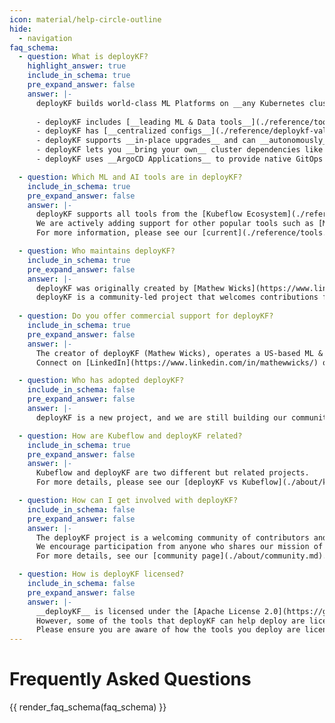 ```yaml
---
icon: material/help-circle-outline
hide:
  - navigation
faq_schema:
  - question: What is deployKF?
    highlight_answer: true
    include_in_schema: true
    pre_expand_answer: false
    answer: |-
      deployKF builds world-class ML Platforms on __any Kubernetes cluster__, within __any cloud or environment__, in minutes.
      
      - deployKF includes [__leading ML & Data tools__](./reference/tools.md#tool-index) from Kubeflow and more
      - deployKF has [__centralized configs__](./reference/deploykf-values.md) that manage all aspects of the platform
      - deployKF supports __in-place upgrades__ and can __autonomously__ roll out config changes
      - deployKF lets you __bring your own__ cluster dependencies like __istio__ and __cert-manager__, if desired
      - deployKF uses __ArgoCD Applications__ to provide native GitOps support

  - question: Which ML and AI tools are in deployKF?
    include_in_schema: true
    pre_expand_answer: false
    answer: |-
      deployKF supports all tools from the [Kubeflow Ecosystem](./reference/tools.md#kubeflow-ecosystem) including [Kubeflow Pipelines](./reference/tools.md#kubeflow-pipelines) and [Kubeflow Notebooks](./reference/tools.md#kubeflow-notebooks).
      We are actively adding support for other popular tools such as [MLflow](./reference/future-tools.md#mlflow-model-registry), [Airflow](./reference/future-tools.md#apache-airflow), and [Feast](./reference/future-tools.md#feast). 
      For more information, please see our [current](./reference/tools.md) and [future](./reference/future-tools.md) tools!

  - question: Who maintains deployKF?
    include_in_schema: true
    pre_expand_answer: false
    answer: |-
      deployKF was originally created by [Mathew Wicks](https://www.linkedin.com/in/mathewwicks/) (GitHub: [@thesuperzapper](https://github.com/thesuperzapper)), a Kubeflow lead and maintainer of the popular [Apache Airflow Helm Chart](https://github.com/airflow-helm/charts).
      deployKF is a community-led project that welcomes contributions from anyone who wants to help.
   
  - question: Do you offer commercial support for deployKF?
    include_in_schema: true
    pre_expand_answer: false
    answer: |-
      The creator of deployKF (Mathew Wicks), operates a US-based ML & Data company named [Aranui Solutions](https://www.aranui.solutions) which provides commercial support and advisory services.
      Connect on [LinkedIn](https://www.linkedin.com/in/mathewwicks/) or email [`sales@aranui.solutions`](mailto:sales@aranui.solutions?subject=%5BdeployKF%5D%20MY_SUBJECT) to learn more!

  - question: Who has adopted deployKF?
    include_in_schema: false
    pre_expand_answer: false
    answer: |-
      deployKF is a new project, and we are still building our community, consider [adding your organization](https://github.com/deployKF/deployKF/blob/main/ADOPTERS.md) to our list of adopters.

  - question: How are Kubeflow and deployKF related?
    include_in_schema: true
    pre_expand_answer: false
    answer: |-
      Kubeflow and deployKF are two different but related projects.
      For more details, please see our [deployKF vs Kubeflow](./about/kubeflow-vs-deploykf.md) comparison.

  - question: How can I get involved with deployKF?
    include_in_schema: false
    pre_expand_answer: false
    answer: |-
      The deployKF project is a welcoming community of contributors and users. 
      We encourage participation from anyone who shares our mission of making it easy to build open ML Platforms on Kubernetes.
      For more details, see our [community page](./about/community.md).

  - question: How is deployKF licensed?
    include_in_schema: false
    pre_expand_answer: false
    answer: |-
      __deployKF__ is licensed under the [Apache License 2.0](https://github.com/deployKF/deployKF/blob/main/LICENSE).
      However, some of the tools that deployKF can help deploy are licensed differently.
      Please ensure you are aware of how the tools you deploy are licenced.
---
```


# Frequently Asked Questions

{{ render_faq_schema(faq_schema) }}